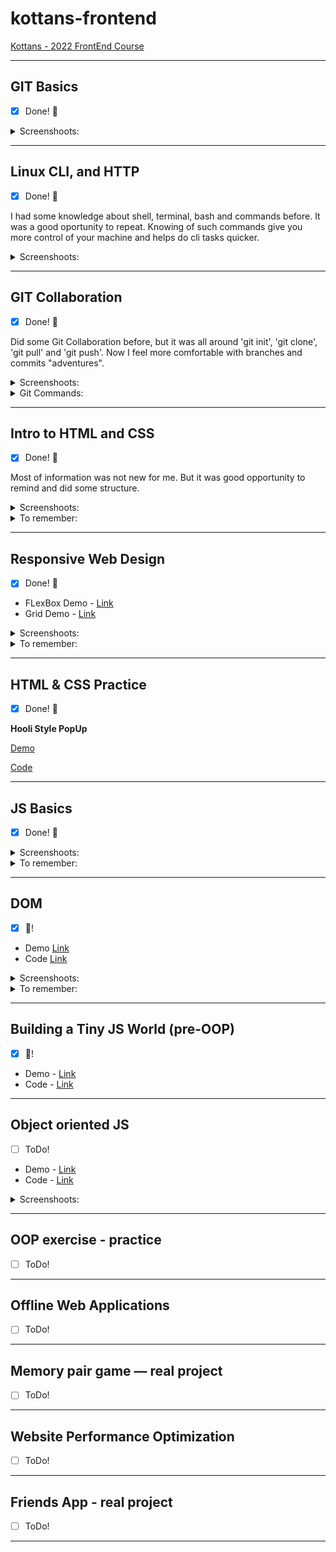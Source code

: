 # kottans-frontend

[Kottans - 2022 FrontEnd Course](https://github.com/kottans/frontend)

---

## GIT Basics

- [x] Done! :tada:

<details>

<summary>Screenshoots:</summary>

- screen 1 - oursera Week 1:

![screen 1 - ](task_git_collaboration/git-collaboration2.jpg)

- screen 2 - Corsera Week 2:

![screen 2 - ](task_git_collaboration/git-collaboration3.jpg)

- screen 3 - Udacity:

![screen 5 - ](task_git_collaboration/git-collaboration6.jpg)

</details>

---

## Linux CLI, and HTTP

- [x] Done! :tada:

I had some knowledge about shell, terminal, bash and commands before. It was a good oportunity to repeat.
Knowing of such commands give you more control of your machine and helps do cli tasks quicker.

<details>

<summary>Screenshoots:</summary>

- screen for Quiz 1:

![screen 1 - ](task_linux_cli/linux-cli-http1.jpg)

- screen for Quiz 2:

![screen 2 - ](task_linux_cli/linux-cli-http2.jpg)

- screen for Quiz 3:

![screen 3 - ](task_linux_cli/linux-cli-http3.jpg)

- screen for Quiz 4:

![screen 4 - ](task_linux_cli/linux-cli-http4.jpg)

</details>

---

## GIT Collaboration

- [x] Done! :tada:

Did some Git Collaboration before, but it was all around 'git init', 'git clone', 'git pull' and 'git push'. Now I feel more comfortable with branches and commits "adventures".

<details>

<summary>Screenshoots:</summary>

- screen 1 - Coursera Week 3:

![screen 1 - ](task_git_collaboration/git-collaboration7.jpg)

- screen 2 - Coursera Week 4:

![screen 2 - ](task_git_collaboration/git-collaboration8.jpg)

- screen 3:

![screen 3 - ](task_git_collaboration/git-collaboration4.jpg)

- screen 4:

![screen 4 - ](task_git_collaboration/git-collaboration5.jpg)

</details>

<details>

<summary>Git Commands:</summary>

- git remote -v - List remote repos verbosely

- git remote show origin - Describes a single remote

- git branch -r - List remote branches

- git log origin/main

- git log -p

- git checkout -b 'name' - Create branch 'name' and checkout to it

- git push -u origin 'name' - Push branch 'name' in origin repo

- git push --delete origin 'name' - Delete origin branch 'name'

- git branch -d 'name' - Delete local branch 'name'

- git rebase -i 'branch' - Squash Changes in one commit (pick/squash/drop)

- git push -f - Force Push to change origin

- git commit -a --amend - Change previous commit

</details>

---

## Intro to HTML and CSS

- [x] Done! :tada:

Most of information was not new for me. But it was good opportunity to remind and did some structure.

<details>

<summary>Screenshoots:</summary>

- screen 1 - Coursera Week 1:

![screen 1 - ](task_html_css_intro/task_html_css_intro1.jpg)

![screen 2 - ](task_html_css_intro/task_html_css_intro2.jpg)

- screen 2 - Coursera Week 2:

![screen 3 - ](task_html_css_intro/task_html_css_intro3.jpg)

![screen 4 - ](task_html_css_intro/task_html_css_intro4.jpg)

- screen 3 - codeacademy HTML:

![screen 5 - ](task_html_css_intro/task_html_css_intro5.jpg)

- screen 4 - codeacademy CSS:

![screen 6 - ](task_html_css_intro/task_html_css_intro6.jpg)

</details>

<details>

<summary>To remember:</summary>

```text
html:

'<' = &lt;
'>' = &gt;
'&' = &amp;
'copyright' = &copy;
'non breakong space' = &nbsp;
```

**css:**

Styling: inline, internal, external

:nth-child(number)
Last Declaration Wins!
Most Specific Selector Combination Wins!
Style | ID | Class, pseudo-class-attribute | Number of Elements
text-transform: capitalize;

12-Column Grid Responsive Layout can be divided by 1,2,3,4,5,12

```html
<meta name='viewport' content='width=device-width, initial-scale=1'>
```

**Selectors**: type, class, id, attributes, pseudo-class.
**Specificity**: id, class, type.
**Best practice** - type, class, id.
**Chaining**: h2.special - for every 'h2' with class 'special'.

'li h4' is more specific than 'h4'!

**Border** - width (px or thin, medium, thick), style (none, doted, solid and 7 more), color (# or 140 buil-in).

**Overflow** - hidden, scroll, visible.

**Visibility** - hidden, visible, collapse.

**Position** - static (default), relative, absolute, fixed, sticky.
Relative - top, bottom, right, left.
Absolute - top, bottom, right, left inside parent.
Fixed - top, bottom, right, left, like sticky header.
Static, Relative, Sticky - in flow of document.
Fixed and Absolut - out of flow of document.

**Display** - inline, block, inline-block.

Float - left, right.

Clear: left, right, both, none.

HSL - Hue, Saturation, Lightness

Hue: red = 0, green = 120, blue = 240

Bootstrap Grid:

![Bootstrap Grid 1 - ](task_html_css_intro/bootstrap1.jpg)

![Bootstrap Grid 1 - ](task_html_css_intro/bootstrap2.jpg)

</details>

---

## Responsive Web Design

- [x] Done! :tada:

- FLexBox Demo - [Link](https://rahmanoff.github.io/flex)
- Grid Demo - [Link](https://rahmanoff.github.io/grid)

<details>

<summary>Screenshoots:</summary>

- screen 1 - FlexBox Froggy:

![screen 1 - ](task_responsive_web_design/task_responsive_web_design1.jpg)

- screen 2 - Grid Garden:

![screen 2 - ](task_responsive_web_design/task_responsive_web_design2.jpg)

</details>

<details>

<summary>To remember:</summary>

Modern CSS - FLexbox, Grid, Multicol.

```text
img {
    max-width: 100%;
    display: block;
}
```

**Media queries based on vieport size**:

- width (min-width, max-width)
- height (min-height, max-height)
- orientation
- aspect-ratio

**Media Queries basrd on device capability**:

- hover
- pointer
- any-hover
- any-pointer

**Breakpoints**.
Classic theory - column should contain 70 to 80 characters per line.

- FLEX -

**Flex-direction**:
row (default),
row-reverse,
column,
column-reverse.

**Justify-content** (horizontal):
flex-start (default),
flex-end,
center,
space-between,
space-around,
space-evenly.

**Align-items** (vertical, determines how the items as a whole are aligned within the container):
flex-start,
flex-end,
center,
baseline,
stretch (default).

For individual item (or class) - **Align-self**:
flex-start,
flex-end,
center,
baseline,
stretch.

**Flex-wrap**:
nowrap (default),
wrap,
wrap-reverse.

**Align-content** (determine the spacing between lines, when there is only one line align-content has NO effect):
flex-start,
flex-end,
center,
space-between,
space-around,
space-evenly,
stretch (default).

- GRID -

**grid-template-columns**: 30% minmax(150px, 1fr) auto;
'fr can't be min!'
**grid-template-rows**: 30% 50% auto

```css
grid-template-areas: 'header header'
                      aside content'
.grid-header {
    grid-area: header;
}
```

and so on

grid-area: grid-row-start / grid-column-start / grid-row-end / grid-column-end;

grid-template-columns: repeat(8, 12.5%);

mixed:
grid-template-columns: 100px 3em 40%;

grid-template: 1fr 50px / 20% 1fr;

</details>

---

## HTML & CSS Practice

- [x] Done! :tada:

**Hooli Style PopUp**

[Demo](https://rahmanoff.github.io/hooli-style-popup)

[Code](https://github.com/rahmanoff/hooli-style-popup)

---

## JS Basics

- [x] Done! :tada:

<details>

<summary>Screenshoots:</summary>

- screen 1 - Coursera - Introduction to JavaScript:

![screen 1 - ](task_js_basics/task_js_basics1.jpg)

![screen 2 - ](task_js_basics/task_js_basics2.jpg)

- screen 2 - freeCodeCamp - Basic JavaScript

![screen 3 - ](task_js_basics/task_js_basics3.jpg)

- screen 3 - freeCodeCamp - ES6:

![screen 4 - ](task_js_basics/task_js_basics4.jpg)

- screen 4 - freeCodeCamp - Basic Data Structures:

![screen 5 - ](task_js_basics/task_js_basics5.jpg)

- screen 5 - freeCodeCamp - Basic Algorithm Scripting:

![screen 6 - ](task_js_basics/task_js_basics6.jpg)

- screen 6 - freeCodeCamp - Functional Programming:

![screen 7 - ](task_js_basics/task_js_basics7.jpg)

- screen 7 - freeCodeCamp - Algorithm Scripting Challenges:

![screen 8 - ](task_js_basics/task_js_basics8.jpg)

</details>

<details>

<summary>To remember:</summary>

**JS Data Types** (6 primitives and 1 Object)

**Object** = collection of name + value pairs.

**Primitive** = single, immutble value.

**Boolean**: true or false.

**Undefined**: no value has never been set. var x, console.log(x) = undefined.

**Null**: no value.

**Number**: double-precision 64-bit floating point.

**String**: sequnce of characters.

**Symbol**: from ES6.

**false** || null || undefined || "" || 0 || NaN

**true** && "hello" && 1 && -1 && "false"

Boolean(null) = false

```JS
let comapany = new Object();
company.name = "Facebook";
let stockPropName = "stock of company";
company[stockPropkName] = 110;
```

```JS
let facebook = {
    name: 'Facebook',
    ceo: {
        firstName: 'Mark',
        favColor: 'blue'
    },
    'stock of company': 110
}
```

function = Object

In JS:
PRIMITIVES are passed by **VALUE**,
OBJECTS are passed by **REFERENCE**.

```JS
// Function constructors
function Circle(radius) {
    this.radius = radius;
};
Circle.prototype.getArea = function () {
    return Math.PI * Math.pow(this.radius, 2);
}

let myCircle = new Circle(10);
```

```JS
// Object literals and 'this'
let literalCircle = {
    radius: 10,

    getArrea: function () {
        let self = this;
        console.log(this);

        let increaseRadius = function () {
            self.radius = 20;
        };
        increaseRadius();
        console.log(this.radius);

        return Math.PI * Math.pow(this.radius, 2);
    };
};
```

```JS
// Immediately Invoked Function Expression - IIFE
(function () {
    console.log('Hello JS-World!');
})();
```

```JS
// Arrays
let array = new Array();
let array = [];

Add items begin & end:
array.unshift(); // to the beginning;
array.push(); // to the end;


Remove items begin & end:
array.shift(); // from the beginning
array.pop(); // from th end;

Remove somewhere in array:
array.splice(numStartIndex, numItemsToDelete);

Remove and Add somewhere in array:
array.splice(numStartIndex, numItems ToDelete, itemToAdd1, itemToAdd2, itemToAdd3,..., itemToAddN);

Copy Array Items to Ner Array Using slice():
array.slice(firstIndex, stopIndex); // Original array stays untoched

Copy Array with Spread operator:
let thisArray = [true, true, undefined, false, null];
let thatArray = [...thisArray]; // Copy all from thisArray

**Array Iteration methods**:
every();
forEach();
map();
```

```JS
Add Key-Value Pairs to JS Object:
const tekkenCharacter = {
    player: 'Hwoarang',
    fightingStyle: 'Tae Kwon Doe',
    human: true
};

tekkenCharacter.origin = 'South Korea';
or
tekkenCharacter['hair color'] = 'dyed orange';
```

```JS
Delete property from Object:
delete foods.apples
```

```JS
Check if Object has a Property:
users.hasOwnProperty('Alan');
'Alan' in users;
```

```JS
for in statement:
for (let user in users) {
    console.log(user);
}
```

```JS
Generate an Array of All Object Keys with Object.keys():
return Object.keys(obj);
```

splice() - changes the Original Array!

Functions in JS - **First Class Functions** - it can be used as any other Object:

- 1. Saved in variable,
- 2. Stored in an Object,
- 3. Passed as Function Arguments.

**.map** - method iterates over each item in an Array and returns a New Array, containing the results of calling the callback function on each element.

```JS
const users = [
    {name: 'John', age: 34},
    {name: 'Amy', age: 20},
    {name: 'camperCat', age: 10}
];

const names = users.map(user => user.name);
console.log(names)
['John', 'Amy', 'camperCat']
```

**.filter** - calls a function on each element of an Array and returns a New Array containing elements for which that Function returns - true.

```JS
const users = [
    {name: 'John', age: 34},
    {name: 'Amy', age: 20},
    {name: 'camperCat', age: 10}
];

const usersUnder30 = users.filter(user => user.age < 30);
console.log(usersUnder30)
[{name: 'Amy', age: 20}, {name: 'camperCat', age:10}];
```

```JS
const users = [
    {name: 'John', age: 34},
    {name: 'Amy', age: 20},
    {name: 'camperCat', age: 10}
];

const sumOfAges = users.reduce((sum, user) => sum + user.age, 0);
console.log(sumOfAges);
64
```

```JS
const users = [
    {name: 'John', age: 34},
    {name: 'Amy', age: 20},
    {name: 'camperCat', age: 10}
];

const usersObj = users.reduce((obj, user) => {
    obj[user.name] = user.age;
    return obj;
}, {});
console.log(usersObj);
{John: 34, Amy: 20, camperCat: 10}
```

</details>

---

## DOM

- [x] :tada:!

- Demo [Link](https://rahmanoff.github.io/js-dom/)
- Code [Link](https://github.com/rahmanoff/js-dom)

<details>

<summary>Screenshoots:</summary>

- screen 1 - Coursera - Document Object Model Manipulation:

![screen 1 - ](./task_js_dom/task_js_dom1.jpg)

- screen 2 - freeCodeCamp - Algorithm Scripting Challenges (12-18):

![screen 2 - ](./task_js_dom/task_js_dom2.jpg)

</details>

<details>

<summary>To remember:</summary>

```txt
DOM - Document Object Model
```

```JS
document.addEventListener('DOMContentLoaded',
    function (event) {
        document.querySelector('body')
            .addEventListener('mousemove',
                function (event) {
                    if (event.shiftKey === true ) {
                        console.log('x: ',event.clientX);
                        console.log('y: ',event.clientY);
                    }
                }
            );
    };
);

document.querySelector('button').onClick = sayHello; // sayHello is a Function
```

</details>

---

## Building a Tiny JS World (pre-OOP)

- [x] :tada:!

- Demo - [Link](https://rahmanoff.github.io/a-tiny-JS-world/)
- Code - [Link](https://github.com/rahmanoff/a-tiny-JS-world)

---

## Object oriented JS

- [ ] ToDo!

- Demo - [Link](https://rahmanoff.github.io/frontend-nanodegree-arcade-game/)
- Code - [Link](https://github.com/rahmanoff/frontend-nanodegree-arcade-game)

<details>

<summary>Screenshoots:</summary>

- screen 1 - ООП 1 частина - Класси:

![screen 1 - ](./task_js_oop/task_js_oop1.jpg)

- screen 2 - ООП 2 частина - Прототипи:

![screen 2 - ](./task_js_oop/task_js_oop2.jpg)

- screen 3 - Codewars:

![screen 3 - ](./task_js_oop/task_js_oop3.jpg)

</details>

---

## OOP exercise - practice

- [ ] ToDo!

---

## Offline Web Applications

- [ ] ToDo!

---

## Memory pair game — real project

- [ ] ToDo!

---

## Website Performance Optimization

- [ ] ToDo!

---

## Friends App - real project

- [ ] ToDo!

---
